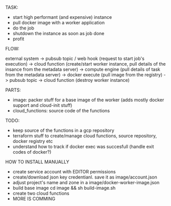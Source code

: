 TASK:

- start high performant (and expensive) instance
- pull docker image with a worker application
- do the job
- shutdown the instance as soon as job done
- profit

FLOW:

external system -> pubsub topic / web hook (request to start job's execution) -> cloud function (create/start worker instance, pull details of the insance from the metadata server) -> compute engine (pull details of task from the metadata server) -> docker execute (pull image from the registry) -> pubsub topic -> cloud function (destroy worker instance)

PARTS:

- image: packer stuff for a base image of the worker (adds mostly docker support and cloud-init stuff)
- cloud_functions: source code of the functions

TODO:

- keep source of the functions in a gcp repository 
- terraform stuff to create/manage cloud functions, source repository, docker registry etc
- understand how to track if docker exec was succesfull (handle exit codes of docker?)

HOW TO INSTALL MANUALLY

- create service account with EDITOR permissions
- create/download json key credentianl. save it as image/account.json
- adjust project's name and zone in a image/docker-worker-image.json
- build base image cd image && sh build-image.sh
- create two cloud functions
- MORE IS COMMING
